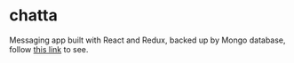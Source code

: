 # chatta

Messaging app built with React and Redux, backed up by Mongo database, follow <a href="https://chatta-client.herokuapp.com/">this link</a> to see.

